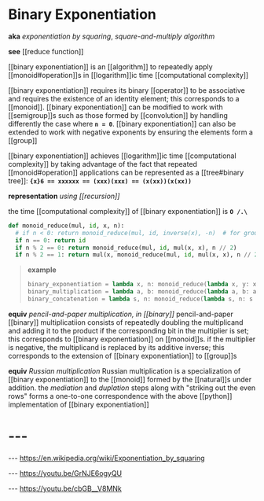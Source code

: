 # Binary Exponentiation

**aka** _exponentiation by squaring_, _square-and-multiply algorithm_

**see** [[reduce function]]

[[binary exponentiation]] is an [[algorithm]] to repeatedly apply [[monoid#operation]]s in [[logarithm]]ic time [[computational complexity]]

[[binary exponentiation]] requires its binary [[operator]] to be associative and requires the existence of an identity element; this corresponds to a [[monoid]]. [[binary exponentiation]] can be modified to work with [[semigroup]]s such as those formed by [[convolution]] by handling differently the case where **`n = 0`**. [[binary exponentiation]] can also be extended to work with negative exponents by ensuring the elements form a [[group]]

[[binary exponentiation]] achieves [[logarithm]]ic time [[computational complexity]] by taking advantage of the fact that repeated [[monoid#operation]] applications can be represented as a [[tree#binary tree]]: **`{x}6 == xxxxxx == (xxx)(xxx) == (x(xx))(x(xx))`**

**representation** _using [[recursion]]_

the time [[computational complexity]] of [[binary exponentiation]] is **`O /.\`**

```python
def monoid_reduce(mul, id, x, n):
  # if n < 0: return monoid_reduce(mul, id, inverse(x), -n)  # for groups
  if n == 0: return id
  if n % 2 == 0: return monoid_reduce(mul, id, mul(x, x), n // 2)
  if n % 2 == 1: return mul(x, monoid_reduce(mul, id, mul(x, x), n // 2))
```

> **example**
>
> ```python
> binary_exponentiation = lambda x, n: monoid_reduce(lambda x, y: x * y, 1, x, n)
> binary_multiplication = lambda a, b: monoid_reduce(lambda a, b: a + b, 0, a, b)
> binary_concatenation = lambda s, n: monoid_reduce(lambda s, n: s + n, '', s, n)
> ```

**equiv** _pencil-and-paper multiplication, in [[binary]]_ pencil-and-paper [[binary]] multiplicatiion consists of repeatedly doubling the multiplicand and adding it to the product if the corresponding bit in the multiplier is set; this corresponds to [[binary exponentiation]] on [[monoid]]s. if the multiplier is negative, the multiplicand is replaced by its additive inverse; this corresponds to the extension of [[binary exponentiation]] to [[group]]s

**equiv** _Russian multiplication_ Russian multiplication is a specialization of [[binary exponentiation]] to the [[monoid]] formed by the [[natural]]s under addition. the _mediation_ and _duplation_ steps along with "striking out the even rows" forms a one-to-one correspondence with the above [[python]] implementation of [[binary exponentiation]]

# ---

--- <https://en.wikipedia.org/wiki/Exponentiation_by_squaring>

--- <https://youtu.be/GrNJE6ogyQU>

--- <https://youtu.be/cbGB__V8MNk>
